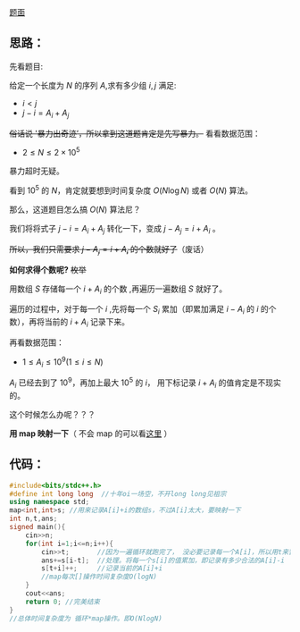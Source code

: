 [题面](https://www.luogu.com.cn/problem/AT5309)


思路：
------------
先看题目:


给定一个长度为 $N$ 的序列 $A$,求有多少组 $i,j$ 满足:

- $i<j$
- $j - i = A_i + A_j$


~~俗话说  '暴力出奇迹’，所以拿到这道题肯定是先写暴力。~~ 看看数据范围：

- $2 \le N \le 2\times10^5$

暴力超时无疑。

看到 $10^5$ 的 $N$，肯定就要想到时间复杂度 $O(N\log N)$ 或者 $O(N)$ 算法。

那么，这道题目怎么搞 $O(N)$ 算法尼？

我们将将式子 $j - i = A_i + A_j$  转化一下，变成 $j - A_j = i + A_i$ 。

~~所以，我们只需要求 $j - A_j = i + A_i$ 的个数就好了~~（废话）

**如何求得个数呢?**  ~~枚举~~

用数组 $S$ 存储每一个 $i + A_i$ 的个数 ,再遍历一遍数组 $S$ 就好了。

遍历的过程中，对于每一个 $i$ ,先将每一个 $S_i$ 累加（即累加满足 $i-A_i$ 的 $i$ 的个数），再将当前的 $i+A_i$ 记录下来。

再看数据范围： 

- $1\le A_i\le 10^9(1\le i\le N)$

$A_i$ 已经去到了 $10^9$，再加上最大 $10^5$ 的 $i$， 用下标记录 $i+A_i$ 的值肯定是不现实的。

这个时候怎么办呢？？？

**用 map 映射一下**（ 不会 map 的可以看[这里](https://blog.csdn.net/sevenjoin/article/details/81943864?ops_request_misc=%257B%2522request%255Fid%2522%253A%2522165888729616782184640955%2522%252C%2522scm%2522%253A%252220140713.130102334..%2522%257D&request_id=165888729616782184640955&biz_id=0&utm_medium=distribute.pc_search_result.none-task-blog-2~all~top_positive~default-1-81943864-null-null.142^v35^pc_rank_34,185^v2^control&utm_term=map) ）


代码：
------------

```cpp
#include<bits/stdc++.h>
#define int long long  //十年oi一场空，不开long long见祖宗 
using namespace std;
map<int,int>s; //用来记录A[i]+i的数组s，不过A[i]太大，要映射一下 
int n,t,ans;  
signed main(){
	cin>>n;
	for(int i=1;i<=n;i++){
		cin>>t; 	  //因为一遍循环就跑完了， 没必要记录每一个A[i]，所以用t来暂存当前的A[i] 
		ans+=s[i-t];  //处理。将每一个s[i]的值累加，即记录有多少合法的A[i]-i 
		s[t+i]++;     //记录当前的A[i]+i
		//map每次[]操作时间复杂度O(logN) 
	}
	cout<<ans;
	return 0; //完美结束 
}
//总体时间复杂度为 循环*map操作。即O(NlogN) 

```

